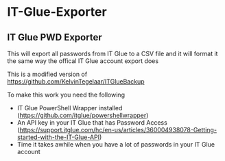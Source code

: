 # IT-Glue-Exporter
## IT Glue PWD Exporter
This will export all passwords from IT Glue to a CSV file and it will format it the same way the offical IT Glue account export does

This is a modified version of https://github.com/KelvinTegelaar/ITGlueBackup

To make this work you need the following
* IT Glue PowerShell Wrapper installed (https://github.com/itglue/powershellwrapper)
* An API key in your IT Glue that has Password Access (https://support.itglue.com/hc/en-us/articles/360004938078-Getting-started-with-the-IT-Glue-API)
* Time it takes awhile when you have a lot of passwords in your IT Glue account
